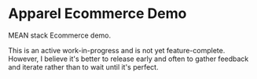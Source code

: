 # Apparel Ecommerce Demo

MEAN stack Ecommerce demo.

This is an active work-in-progress and is not yet feature-complete. However, I believe it's better to release early and often to gather feedback and iterate rather than to wait until it's perfect.